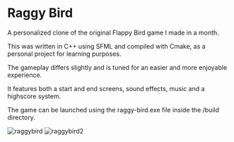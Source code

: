 # Raggy Bird
A personalized clone of the original Flappy Bird game I made in a month.

This was written in C++ using SFML and compiled with Cmake, as a personal project for learning purposes.

The gameplay differs slightly and is tuned for an easier and more enjoyable experience.

It features both a start and end screens, sound effects, music and a highscore system.

The game can be launched using the raggy-bird.exe file inside the /build directory.

![raggybird](https://user-images.githubusercontent.com/6890565/189530643-42d5f451-fe7c-4136-8292-f35b2667a8e9.png)
![raggybird2](https://user-images.githubusercontent.com/6890565/189530776-f967d29a-47cd-447f-b7d9-c5225bf86add.png)
